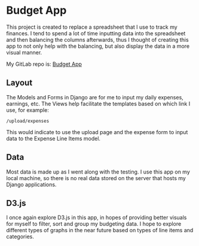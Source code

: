 # Budget App
This project is created to replace a spreadsheet that I use to track my finances.
I tend to spend a lot of time inputting data into the spreadsheet and then balancing
the columns afterwards, thus I thought of creating this app to not only help with the
balancing, but also display the data in a more visual manner.

My GitLab repo is: [Budget App](https://gitlab.com/lingsin5234/MyBudgetApp)

## Layout
The Models and Forms in Django are for me to input my daily expenses, earnings, etc.
The Views help facilitate the templates based on which link I use, for example:

    /upload/expenses

This would indicate to use the upload page and the expense form to input data to the
Expense Line Items model.

## Data
Most data is made up as I went along with the testing. I use this app on my local machine,
so there is no real data stored on the server that hosts my Django applications.

## D3.js
I once again explore D3.js in this app, in hopes of providing better visuals for myself to
filter, sort and group my budgeting data. I hope to explore different types of graphs
in the near future based on types of line items and categories.
